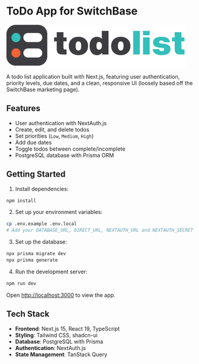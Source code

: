 # ToDo App for SwitchBase

![SwitchBase Todo App](/public/title.png)

A todo list application built with Next.js, featuring user authentication, priority levels, due dates, and a clean, responsive UI (loosely based off the SwitchBase marketing page).

## Features

- User authentication with NextAuth.js
- Create, edit, and delete todos
- Set priorities (`Low`, `Medium`, `High`)
- Add due dates
- Toggle todos between complete/incomplete
- PostgreSQL database with Prisma ORM

## Getting Started

1. Install dependencies:

```bash
npm install
```

2. Set up your environment variables:

```bash
cp .env.example .env.local
# Add your DATABASE_URL, DIRECT_URL, NEXTAUTH_URL and NEXTAUTH_SECRET
```

3. Set up the database:

```bash
npx prisma migrate dev
npx prisma generate
```

4. Run the development server:

```bash
npm run dev
```

Open [http://localhost:3000](http://localhost:3000) to view the app.

## Tech Stack

- **Frontend**: Next.js 15, React 19, TypeScript
- **Styling**: Tailwind CSS, shadcn-ui
- **Database**: PostgreSQL with Prisma
- **Authentication**: NextAuth.js
- **State Management**: TanStack Query
